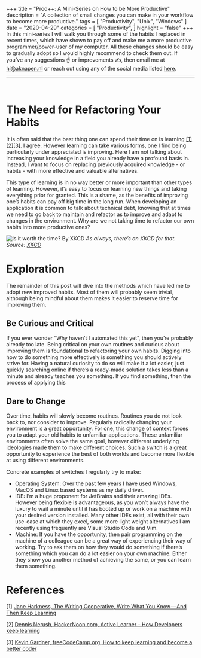 +++
title = "Prod++: A Mini-Series on How to be More Productive"
description = "A collection of small changes you can make in your workflow to become more productive."
tags = [
    "Productivity",
    "Unix",
    "Windows"
]
date = "2020-04-29"
categories = [
    "Productivity",
]
highlight = "false"
+++
In this mini-series I will walk you through some of the habits I replaced in recent times, which have shown to pay off and make me a more productive programmer/power-user of my computer. All these changes should be easy to gradually adopt so I would highly recommend to check them out. If you’ve any suggestions ☝️ or improvements ✍️, then email me at hi@aknapen.nl or reach out using any of the social media listed [here](https://aknapen.nl).

---
 
# The Need for Refactoring Your Habits
It is often said that the best thing one can spend their time on is learning [[1]](#references)[[2]](#references)[[3]](#references). I agree. However learning can take various forms, one I find being particularly under appreciated is improving. Here I am not talking about increasing your knowledge in a field you already have a profound basis in. Instead, I want to focus on replacing previously acquired knowledge - or habits - with more effective and valuable alternatives.

This type of learning is in no way better or more important than other types of learning. However, it’s easy to focus on learning new things and taking everything prior for granted. This is a shame, as the benefits of improving one’s habits can pay off big time in the long run. When developing an application it is common to talk about technical debt, knowing that at times we need to go back to maintain and refactor as to improve and adapt to changes in the environment. Why are we not taking time to refactor our own habits into more productive ones?

![Is it worth the time? By XKCD](https://imgs.xkcd.com/comics/is_it_worth_the_time.png)
_As always, there’s an XKCD for that. Source: [XKCD](https://xkcd.com/1205/)_

# Exploration
The remainder of this post will dive into the methods which have led me to adopt new improved habits. Most of them will probably seem trivial, although being mindful about them makes it easier to reserve time for improving them.

## Be Curious and Critical
If you ever wonder “Why haven’t I automated this yet”, then you’re probably already too late. Being critical on your own routines and curious about improving them is foundational to refactoring your own habits. Digging into how to do something more effectively is something you should actively strive for. Having a natural curiosity to do so will make it a lot easier, just quickly searching online if there’s a ready-made solution takes less than a minute and already teaches you something. If you find something, then the process of applying this 

## Dare to Change
Over time, habits will slowly become routines. Routines you do not look back to, nor consider to improve. Regularly radically changing your environment is a great opportunity. For one, this change of context forces you to adapt your old habits to unfamiliar applications. These unfamiliar environments often solve the same goal, however different underlying ideologies made them to make different choices. Such a switch is a great opportunity to experience the best of both worlds and become more flexible at using different environments.

Concrete examples of switches I regularly try to make:
 * Operating System: Over the past few years I have used Windows, MacOS and Linux based systems as my daily driver. 
 * IDE: I’m a huge proponent for JetBrains and their amazing IDEs. However being flexible is advantageous, as you won’t always have the luxury to wait a minute until it has booted up or work on a machine with your desired version installed. Many other IDEs exist, all with their own use-case at which they excel, some more light weight alternatives I am recently using frequently are Visual Studio Code and Vim.
 * Machine: If you have the opportunity, then pair programming on the machine of a colleague can be a great way of experiencing their way of working. Try to ask them on how they would do something if there’s something which you can do a lot easier on your own machine. Either they show you another method of achieving the same, or you can learn them something.


# References
[1] [Jane Harkness, The Writing Cooperative, Write What You Know — And Then Keep Learning](https://writingcooperative.com/write-what-you-know-and-then-keep-learning-7c7896665d11)

[2] [Dennis Nerush, HackerNoon.com, Active Learner - How Developers keep learning](https://medium.com/hackernoon/active-learner-how-developers-keep-learning-1309b91f1ae6)

[3] [Kevin Gardner, freeCodeCamp.org, How to keep learning and become a better coder](https://medium.com/free-code-camp/five-great-tactics-for-becoming-a-better-coder-5c6da86ab0d0)